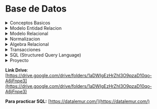 # Base de Datos

<details>
<summary>Conceptos Basicos</summary>

- **Conceptos Basicos**

  [Conceptos básicos.pdf](assets/Conceptos_bsicos.pdf)

  - **Datos:** Son la **mínima unidad semántica**, por sí solos son irrelevantes como apoyo a la toma de decisiones.
  - **Informacion:** **Conjunto de datos procesados y que tienen un significado** (relevancia, propósito y contexto), y que por lo tanto son de utilidad para quién debe tomar decisiones, al disminuir su incertidumbre.

  <details>
  <summary>Base de datos (BD)</summary>
  Una base de datos es una coleccion de datos relacionados.

  > **Definicion completa:** Una base de datos es una colección o conjunto de datos interrelacionados con un propósito específico vinculado a la resolución de un problema del mundo real

  <span style="color: red">**Definir**</span> una B. D. <strong>implica</strong> especificar los <strong>tipos de datos, estructuras y restricciones</strong> de los datos que se almacenarán en la B. D.

  <span style="color: red">**La construcción**</span> de la B. D. es el proceso consistente en <strong>almacenar los datos en algún medio de almacenamiento controlado por el DBMS.</strong>

  <span style="color: red">**La manipulación**</span> de una B. D. incluye funciones como la <strong>consulta</strong> de la B. D. para <strong>recuperar datos específicos</strong>, <strong>actualizar</strong> la B. D. para reflejar los cambios introducidos en el minimundo y <strong>generar informes</strong> a partir de los datos.

  <span style="color: red">**Compartir**</span> una B. D. <strong>permite</strong> que varios usuarios y programas <strong>accedan</strong> a la B. D. en forma <strong>simultánea</strong>.
  </details>
  <details>
  <summary>Caracteristicas implicitas de las bases de datos</summary>
  
  - Una B. D. representa algún aspecto del mundo real, lo que en ocasiones se denomina minimundo o universo de discurso. Los cambios introducidos en el minimundo se reflejan en ella.
  
  - Una B. D. es una colección de datos lógicamente coherente con algún tipo de significado inherente. No es correcto denominar B. D. a un surtido aleatorio de datos.
  
  - Una B. D. se diseña, construye y rellena con datos para un propósito específico. Dispone de un grupo pretendido de usuarios y algunas aplicaciones preconcebidas en las que esos usuarios están interesados.
  
  </details>
  <details>
  <summary>Database management system (DBMS)</summary>
  **Objetivos**
  - Evitar redundancia e inconsistencia de datos
  - Permitir acceso a los datos en todo momento
  - Evitar anomalias en el acceso concurrente
  - Restriccion a accesos no autorizados→seguridad
  - Suministro de almacenamiento persitente de datos ante fallos
  - Integridad de los datos
  - Backups
  </details>

  **Normalizar** los datos significa que los vamos a llevar a un esquema que **garantiza** la calidad de los datos

  Una dependencia funcional es una restriccion que se establece entre dos relaciones de base de datos

  ---
  <details>
  <summary>Trabajo Practico: Conceptos Basicos</summary>
  [Bases de Datos 2025 - Trabajo Práctico_ Conceptos básicos.pdf](assets/Bases_de_Datos_2025_-_Trabajo_Prctico__Conceptos_bsicos.pdf)
  1. Las principales caracteristicas que presenta la metodologia de bases de datos frente a la metodologia de procesamiento de archivos son:
      - **Naturaleza autodescriptiva de un sistema de base de datos**: Un sistema de bases de datos no solo contiene la propia base de datos, sino tambien una completa definicion de la estructura de la bases de datos y sus restricciones.
      - **Aislamiento entre programas y datos, y abstraccion de datos**: Los DBMS permiten la independencia entre programas y datos, evitando que cambios en la estructura de datos afecten a los programas. Además, las bases de datos orientadas a objetos incluyen operaciones sobre datos, facilitando la abstracción y simplificando el acceso sin conocer los detalles internos.
      - **Soporte de varias vistas de los datos**: Un DBMS multiusuario cuyos usuarios tienen variedad de diferentes aplicaciones debe ofrecer facilidades para definir varias vistas, una **vista** puede ser un subconjunto de la base de datos o puede contener datos virtuales derivados de los arDBMSchivos de la base de datos pero que no estan explicitamente almacenados
      - **Comparticion de datos y procesamiento de transacciones multiusuario**: Un DBMS multiusuario permite que varios usuarios accedan a la base de datos simultáneamente, asegurando el control de concurrencia para evitar conflictos. Los sistemas OLTP garantizan transacciones seguras y correctas. Las transacciones deben cumplir propiedades como aislamiento y atomicidad para mantener la integridad de los datos.
  2. Los actores que intervienen en el diseño, uso y mantenimiento de una Base de Datos puede depender de la estrcutura organizacional, en el caso de una base de datos pequeña un usuario normalmente define, contruye y manipula la base de datos. Sin embargo en organizaciones mas grandes los actores que inetervienen son:
      - **Administradores de las bases de datos**: la administracion de la base de datos es responsabilidad del DBA ***(database administrator).*** el DBA es responsable del acceso autorizado a la base de datos, de la coordinacion y monitorizacion de su uso, y de adquirir los recursos software y hardware necesarios.
      - **Diseñadores de las bases de datos**: Estos son los responsables de identificar los datos que se almacenaran y de elegir las estructuras apropiadas para representar y almacenar estos datos, ademas es responsabilidad de ellos comunicarse con todos los presuntos usuarios para conocer sus requisitos a fines de conseguir lograr un diseño que cumpla con sus necesidades.
      - **Usuarios finales**: Estas son las personas cuyos trabajos requiren acceso a la base de datos para realizar consultas, actualizaciones e informes
      Pregunta: Que actor interviene en el mantenimiento, es el administrador?
  3. Las diferentes ventajas de utilizar una metodologia DBMS *(database managament system),* son:
      - **Control de la redundancia:** se refiere, a la capacidad de la base de datos de no cometer errores de guardar un mismo tipo de dato con distintos datos.
      - **Restriccion del acceso no autorizado**: Es la capacidad de no permitir que cualquier persona que utiliza la base de datos, pueda acceder a la base de datos completa. Por ejemplo, los datos financieros se puede considerar confidenciales, y solo las personas autorizadas pueden acceder a ellos.
      - **Almacenamiento persistente para los objetos del programa:** La metodologia DBMS se encarga de guardar y recuperar directamente estructuras de objetos, manteniendo la compatibilidad con los lenguajes de programacion orientado a objetos.
      - **Suministro de estructuras de almacenamiento para un procesamiento eficaz de las consultas:** Esta especializado en acelerar la busqueda de datos en los discos de los registros utilizando unos archivos auxiliares utilizando indices.
      - **Copia de seguridad y recuperacion**
  4. 
  </details>

</details>

<details>
<summary>Modelo Entidad Relacion</summary>

- **Modelo Entidad Relacion**
    
    [Modelo Entidad Relación.pdf](assets/Modelo_Entidad_Relacin.pdf)
    
    > El modelado de datos es un proceso que permite a las organizaciones descubrir, diseñar, visualizar, estandarizar e implementar activos de datos de alta calidad a través de una interfaz gráfica intuitiva.
    > 
    - Está basado en una percepción del mundo real consistente en objetos básicos, llamados entidades, y de relaciones entre estos objetos. es uno de los diferentes modelos de datos semánticos.
    - El aspecto semántico del modelo yace en la representación del significado de los datos.
    - Es extremadamente útil para hacer corresponder los significados e interacciones de las empresas del mundo real con un esquema conceptual.
    
    Hay **tres** nociones básicas que emplea el modelo de datos E-R:
    
    - Conjuntos de entidades
    - Conjuntos de relaciones
    - Atributos.
    <details>
    <summary>Conjunto de entidades</summary>
    </details>
    <details>
    <summary>Conjunto de relaciones</summary>
    </details>
    <details>
    <summary>Atributos</summary>
    - Describen propiedades que posee cada miembro de un conjunto de entidades
    - Posibles atributos del conjunto de entidades cliente son id-cliente, nombre-cliente, calle-cliente y ciudad-cliente.
    - Para cada atributo hay un conjunto de valores permitidos, llamados el dominio.
    - En ciertas ocasiones, **las relaciones también pueden tener atributos.**
    - El atributo que permite identificar unívocamente a la entidad, recibe el nombre de clave primaria. (identificar univocamente la entidad significa que esta no se puede repetir, por ejemplo para una persona seria el DNI).
    
    ### Clasificacion de atributos
    
    Los atributos pueden ser:
    
    - **Simples y compuestos:**
        - Los **simples** NO pueden subdividirse.
        - Los compuestos, en cambio, se pueden dividir en subpartes (es decir, en otros atributos). Por ejemplo, una dirección **puede** estar compuesta por los atributos calle, número y localidad
    - **Monovalorados y multivalorados:**
        - Los **monovalorados** tiene un valor sólo para una entidad; por ejemplo, el atributo número-préstamo.
        - El atributo número-teléfono para cualquier empleado puede tener cero, uno o más números de teléfono. Este tipo de atributo se llama **multivalorado**.
    - **Derivados**: El valor para este tipo de atributo se puede derivar de los valores de otros atributos o entidades relacionados. Por ejemplo, si la entidad cliente tiene el atributo fecha-nacimiento y edad, la edad deriva de la fecha de nacimiento. Si la entidad cliente tiene un atributo cantidad-préstamos, se puede derivar contando el número de entidades préstamo asociadas con ese cliente.
    </details>
    
    ### Diagrama entidad- relación
    
    **Expresar gráficamente estructura lógica general de una base de datos.**
    
    **Consta de los siguientes componentes principales:**
    
    - **Rectángulos**, que representan entidades.
    - **Elipses**, que representan atributos **(el atributo clave se subraya).**
    - **Rombos**, que representan relaciones.
    - **Líneas**, que unen atributos a conjuntos de entidades y entidades a relaciones.
    - **Elipses dobles**, que representan atributos multivalorados.
    - **Elipses discontinuas**, que denotan atributos derivados.
    - **Líneas dobles**, que indican participación total de una entidad en una relación.
    - **Rectángulos dobles**, que representan conjuntos de entidades débiles.
    
    ### Diagrama E-R correspondiente a clientes y préstamos.
    
    ![Captura de pantalla_2025-03-31_08-42-54.png](assets/Captura_de_pantalla_2025-03-31_08-42-54.png)
    
    ![Captura de pantalla_2025-03-31_09-14-50.png](assets/Captura_de_pantalla_2025-03-31_09-14-50.png)
    
    Aunque los conceptos básicos de **E-R** pueden modelar la mayoría de las características de las bases de datos, algunos aspectos de una base de datos pueden ser más adecuadamente expresados mediante ciertas extensiones:
    
    - Especialización.
    - Generalización.
    - Herencia de atributos
    - Agregación.
    
    ### Especializacion y Generaclizacion
    
    ![Captura de pantalla_2025-03-31_09-15-34.png](assets/Captura_de_pantalla_2025-03-31_09-15-34.png)
    
    Este diagrama es **Parcial y Superpuesto (Asumido por defecto)**
    
    **Cuando se usa especialización o generalización se debe definir la cobertura. Existen dos coberturas:**
    
    - **Total o parcial:** Es **total** cuando **cada entidad** de nivel más alto **debe pertenecer a una entidad de nivel más bajo**. Es parcial cuando algunas entidades de nivel más alto pueden no pertenecer a alguna entidad de nivel más bajo.
    - **Exclusiva o superpuesta**: Lo que se analiza es si un entidad del nivel más alto puede o no estar en más de una entidad de nivel más bajo. Si solo puede estar en una entidad de nivel más bajo, la cobertura es exclusiva; en tanto, si puede estar en varias, se denomina superpuesta.
    
    ### **Agregacion**
    
    Mecanismo de **abstracción** que lleva a considerar una interrelación y las entidades que participan, como una nueva entidad.
    
</details>

<details>
<summary>Modelo Relacional</summary>

- **Modelo Relacional**
    
    [Modelo Relacional.pdf](assets/Modelo_Relacional.pdf)
    
    ### Conceptos Basicos
    
    - El modelo relacional representa a una BD como una **colección de tablas**, las cuales se conforman por registros.
    - **Cada tabla se denomina relación** y está formada por filas horizontales y columnas verticales. **Cada fila representa un registro y se denomina tupla, mientras que cada columna representa un atributo del registro.**
    
    ### Selección de claves
    
    Si una entidad solo tiene un identificador, este identificador es clave primaria. Si la entidad tuviese varios identificadores, la selección de la **clave primaria (CP)** debe realizarse del siguiente modo:
    
    - Entre un identificador simple y uno compuesto, **debe tomarse el simple**.
    - Entre dos identificadores, **se debe optar por aquel de menos tamaño físico**.
    
    El resto de los identificadores será definido como **Clave Candidata (CC)**.
    
    ### Conversión de entidades
    
    - El proceso de conversión para obtener el esquema físico de una BD comienza con el análisis de las entidades definidas en el modelo lógico.
    - El proceso de conversión muestra que cada una de las entidades fuertes y débiles definidas deben transformarse en una tabla del modelo.
        
        ![Captura de pantalla_2025-04-07_08-25-51.png](assets/Captura_de_pantalla_2025-04-07_08-25-51.png)
        
    
    ### **Conversión de atributos multivalorados**
    
    - Por cada atributo multivalorado (ya sea de entidad o de relación) **se crea una tabla**.
    - Se **agrega un atributo** para el multivalorado.
    - Se **agrega como atributo la clave primaria de la tabla** que modela la entidad o relación a la cual pertenece el multivalorado.
    - **La clave primaria se forma con todos sus atributos**
        
        ![Captura de pantalla_2025-04-07_08-29-20.png](assets/Captura_de_pantalla_2025-04-07_08-29-20.png)
        
    
    ### Conversión de atributos compuestos
    
    ![Captura de pantalla_2025-04-07_08-36-13.png](assets/Captura_de_pantalla_2025-04-07_08-36-13.png)
    
    ### Conversión de relaciones
    
    ![Captura de pantalla_2025-04-07_08-48-25.png](assets/Captura_de_pantalla_2025-04-07_08-48-25.png)
    
    No toda entidad tiene que tener un foreign key (F.K.) con otra entidad
    
    ### Conversión de relaciones
    
    1. La clave primaria de Presidente se almacena en la tabla País como un atributo y pasa a ser foreing key.
    <span style="color: red">Presidente = (DNI, nombre, apellido)
    Pais = (id, nombre, cantidad_habitantes, DNI)
    - DNI: FOREING KEY de Presidente</span>
    2. La clave primaria de País almacena en la tabla Presidente como un atributo y pasa a ser foreing key.
    <span style="color: red">Pais = (id, nombre, cantidad_habitantes)
    Presidente = (DNI, nombre, apellido, id_país)
    - id_país: FOREING KEY de País</span>
    3. Las claves primarias de ambas entidades se guardan en la tabla de la otra entidad. Es decir, la tabla Presidente guardaría la clave primaria de País y la tabla País guardaría también la clave primaria de Presidente. Esta solución puede presentar redundancia,
    pero puede ser interesante en algunas ocasiones, dependiendo de las consultas que se vayan a realizar sobre estas tablas a nivel de aplicación. En este caso los atributos id_país y id_presidente serían foreign key (FK).
    <span style="color: red">Presidente = (DNI, nombre, apellido, id_país)
    id_país: FOREING KEY de País
    Pais = (id, nombre, cantidad_habitantes, DNI)
    DNI: FOREING KEY de Presidente</span>
    
    ![Captura de pantalla_2025-04-07_09-06-02.png](assets/Captura_de_pantalla_2025-04-07_09-06-02.png)
    
    ### Generalizaciones/Especializaciones
    
    Básicamente, **hay tres opciones para tratar una especialización**.
    
    1. **Eliminar las subentidades**, dejando sólo la entidad padre a la cual se le incorporan todos los atributos de sus hijos. Cada uno de ellos deberá ser no obligatorio.
        
        ![Captura de pantalla_2025-04-07_09-36-18.png](assets/Captura_de_pantalla_2025-04-07_09-36-18.png)
        
    2. **Eliminar la entidad padre**, dejando sólo las subentidades. Con esta solución, los atributos del padre deberán incluirse en cada uno de los hijos.
        
        ![Captura de pantalla_2025-04-07_09-36-34.png](assets/Captura_de_pantalla_2025-04-07_09-36-34.png)
        
    3. **Dejar todas las entidades de la jerarquía**, convirtiéndolas en relaciones uno a uno entre el padre y cada uno de los hijos.
        
        ![Captura de pantalla_2025-04-07_09-37-02.png](assets/Captura_de_pantalla_2025-04-07_09-37-02.png)
        
    
    Las tres soluciones **no** son aplicables en todos los casos.
    
    - Si la cobertura fuese parcial, la segunda solución no sería aplicable debido a que la conversión generaría un modelo no equivalente ya que se perdería información
    - La cobertura es la que determina la solución viable en cada caso.
    
    Si se analiza la cobertura superpuesta, la segunda solución no resulta práctica. Algunos elementos del padre se repiten en varios hijos, esto significa que se deberá repetir información en las subentidades generadas.
    
    Se puede afirmar que la tercera alternativa de solución es la que capta mejor la esencia de la
    herencia y, por ende, la que resulta más interesante aplicar. Sin embargo, esta solución es la que genera mayor número de entidades y relaciones en el modelo final. Esto podría significar, a futuro, problema de performance en la utilización de la B.D.
    
    ### Integridad referencial (IR)
    
    Propiedad deseable de las BD.
    
    - Asegura que un valor que aparece para un atributo en una tabla, aparezca además en otra tabla para el mismo atributo.
    - Plantea restricciones entre tablas y sirve para mantener la consistencia entre las tuplas de dichas tablas.
    - Ejemplo:
    Facturas = (nroFactura, fecha, monto, nroCliente (CF))
    Clientes = (nroCliente, nombre, dirección)
        - En la tabla Facturas, nroCliente es una CF. Esta CF permite establecer IR entre las tablas Facturas y Clientes. Notar que nroCliente es CP en Clientes.
    
    **Resumen de conversion con Multiplicidades**
    
    0..n → 1..1 Se guarda la cp de la entidad de 0..n en la tabla 1..1
    
    1..1 → 1..1 Se guarda la cp en la entidad que prefiera, pero siempre se guarda en alguna
    
    0..n → 0..n Se guarda la relacion con ambas claves primarias
    
</details>

<details>
<summary>Normalizacion</summary>

- **Normalizacion**
    
    [Normalizacion.pdf](assets/Normalizacion.pdf)
    
    ### Dependencias funcionales
    
    Una **dependencia funcional** es una **restricción** que se establece entre dos conjuntos de atributos de una tabla de la Base de Datos. 
    
    Una **dependencia funcional** es una **propiedad de la semántica** o significado de los atributos. Los diseñadores de la B. D. utilizarán su comprensión de la semántica de los atributos de R (esto es, cómo se relacionan unos con otros) para especificar las dependencias funcionales que deben mantenerse en todos los estados de relación r de R.
    
    ![Captura de pantalla_2025-04-03_12-17-57.png](assets/Captura_de_pantalla_2025-04-03_12-17-57.png)
    
    ![Captura de pantalla_2025-04-03_12-23-30.png](assets/Captura_de_pantalla_2025-04-03_12-23-30.png)
    
    ### Dependencia funcional transitiva
    
    ## Normalización
    
    > Técnica de diseño de BD que comienza examinando las relaciones que existen entre los atributos (dependencias funcionales). La normalización identifica el agrupamiento óptimo de estos atributos, con el fin de identificar un conjunto de relaciones que soporten adecuadamente los requisitos de datos de la organización.
    > 
    
    El **proposito** es producir un conjunto de relaciones (tablas) con una serie de propiedades deseables partiendo de los requisitos de datos de una organización.
    
    La **normalización** es un mecanismo que permite que un conjunto de tablas, que integran una BD, **cumpla** una serie de propiedades deseables. Estas **propiedades** consisten en evitar:
    
    - Redundancia de datos. → Evitar redundancia de datos no claves
    - Anomalías de actualización.
    - Pérdida de integridad de datos.
        
        [BASE DE DATOS 24-4.pdf](assets/BASE_DE_DATOS_24-4.pdf)
        
</details>

<details>
<summary>Algebra Relacional</summary>

- **Algebra Relacional**
    
    [Álgebra Relacional_modif_11-4.pdf](assets/lgebra_Relacional_modif_11-4.pdf)
    
    - Un modelo de datos debe incluir un conjunto de operaciones para manipular la base de datos junto con los conceptos necesarios para la definición de su estructura y restricciones.
    - El conjunto de operaciones básicas del modelo relacional es el **álgebra relacional**, el cual permite al usuario especificar las peticiones fundamentales de recuperación.
    - El resultado de una recuperación es una nueva relación, la cual puede estar constituida por una o más relaciones.
    <details>
    <summary>Razones por las que es importante el algebra relacional</summary>
    - El álgebra relacional es muy importante por varias razones. La primera, porque **proporciona** un **fundamento formal para las operaciones del modelo formal**.
    - La segunda razón, es que se utiliza como base para la implementación y optimización de consultas en los RDBMS (Sistemas de administración de bases de datos relacionales). Tercera, porque algunos de sus conceptos se han incorporado al lenguaje estándar de consultas SQL para los RDBMS.
    </details>
    
    ### Tipos de Operadores Básicos
    
    **Unarios: Operan sobre una sola relación:**
    <details>
    <summary>Selección ($σ$)</summary>
    - Se emplea para seleccionar un subconjunto de las tuplas que satisfacen un predicado.
    - Se puede considerar esta operación como un filtro que mantiene sólo las tuplas que satisfacen una determinada condición.
    
    **Filtra filas (tuplas) que cumplen una condición.**
    
    ![Captura de pantalla_2025-04-14_08-45-04.png](assets/Captura_de_pantalla_2025-04-14_08-45-04.png)
    </details>
    <details>
    <summary>Proyección ($π$)</summary>
    - Permite presentar los atributos especificados de una relación y no presentar el resto.
    - Esta operación selecciona ciertas columnas de la tabla y descarta otras.
    
    Va a ser 0 si la tabla original es vacia, sino un elemento al menos va tener
    
    **Elige columnas específicas.**
    
    ![Captura de pantalla_2025-04-14_08-48-03.png](assets/Captura_de_pantalla_2025-04-14_08-48-03.png)
    
    ![Captura de pantalla_2025-04-14_08-49-17.png](assets/Captura_de_pantalla_2025-04-14_08-49-17.png)
    </details>
    <details>
    <summary>Renombre ($ρ$)</summary>
    - Define un alias para una relación.
    - Útil para evitar ambigüedades cuando una relación aparece más de una vez en una consulta.
    - Esta operación aplicada a una relación R de grado n aparece denotada de cualquiera de estas tres formas:
        
        ![Captura de pantalla_2025-04-14_08-50-32.png](assets/Captura_de_pantalla_2025-04-14_08-50-32.png)
        
        ![Captura de pantalla_2025-04-14_08-51-04.png](assets/Captura_de_pantalla_2025-04-14_08-51-04.png)
        
        **Combina dos relaciones con el mismo esquema (atributos).**
        
    </details>
    
    **Binarios: operan sobre dos relaciones:**
    <details>
    <summary>Producto cartesiano ($x$)</summary>
    - El producto cartesiano es una operación que, a partir de dos relaciones vincula cada tupla de una de las relaciones con cada tupla de la otra relación.
    - La operación aplicada es, por sí misma, absurda. Es útil cuando va seguida por una selección que correlaciones los valores de los atributos procedentes de las relaciones componentes.
    - Número de columnas de $R x S$ = Cols. de R + Cols. de S
    - Número de tuplas de $R x S$ = Tuplas de R * Tuplas de S
    - Para evitar ambigüedades: Usar sintaxis tabla.columna
        
        ![Captura de pantalla_2025-04-14_08-56-55.png](assets/Captura_de_pantalla_2025-04-14_08-56-55.png)
        
    </details>
    <details>
    <summary>Unión (U)</summary>
    - Equivale a la unión matemática de conjuntos.
    - Las tuplas repetidas son eliminadas.
    - Las relaciones a unir deben ser **compatibles** (Igual número de atributos
    Dominios iguales dos a dos)
    
    ![Captura de pantalla_2025-04-14_09-00-28.png](assets/Captura_de_pantalla_2025-04-14_09-00-28.png)
    </details>
    <details>
    <summary>Diferencia (-)</summary>
    - Equivale a la diferencia matemática de conjuntos.
    - Incluye tuplas que están en una relación pero no en la otra.
    </details>
    
    ### Operaciones adicionales.
    <details>
    <summary>Producto natural (⨝)</summary>
    - Combina los elementos de la primera relación que se relacionan con los elementos de la segunda relación.
    - Simplifica consultas que combinan varias relaciones.
    - Es una reunión con el operador de igualdad para combinar los atributos comunes de las relaciones.
    - No especifica explícitamente el predicado de combinación y la selección se hace en base a los campos comunes.
    
    *(Es lo mismo que realizar una operación de selección posterior a un
    producto cartesiano.)*
    
    ![Captura de pantalla_2025-04-14_09-16-15.png](assets/Captura_de_pantalla_2025-04-14_09-16-15.png)
    </details>
    <details>
    <summary>Intersección ($∩$)</summary>
    - Equivale a la intersección matemática de conjuntos.
    - Incluye tuplas que están en todas las relaciones.
    - Incluye las tuplas que están en $R$ y en $S$.
        
        ![Captura de pantalla_2025-04-14_09-17-49.png](assets/Captura_de_pantalla_2025-04-14_09-17-49.png)
        
    </details>
    <details>
    <summary>Asignación (🡨)</summary>
    - Crea una nueva relación a partir de otra.
    - Lo que se asigna puede ser una relación existente o el resultado de una operación.
    
    > Nueva 🡨 Expresión de AR
    > 
    </details>
    <details>
    <summary>División (”/”)</summary>
    - Retorna aquellos elementos de la primera relación que se relacionan con todos los elementos de la segunda relación.
    - $A/B$ retorna los elementos de A que se relacionan con todos los elementos de B, donde las columnas de B deben estar incluidas en las columnas de A.
    
    ![Captura de pantalla_2025-04-14_09-44-10.png](assets/Captura_de_pantalla_2025-04-14_09-44-10.png)
    
    </details>
    <details>
    <summary>Ejercicios</summary>
    ![Captura de pantalla_2025-04-14_09-25-59.png](assets/Captura_de_pantalla_2025-04-14_09-25-59.png)
    
    **$σ_{Libros.añoEdicion=2015}$**($π_{Libro-Edicion.AñoEdicion, Libros.titulo}$(Libro-Editorial $X$ Libros))
    
    ![Captura de pantalla_2025-04-14_09-56-31.png](assets/Captura_de_pantalla_2025-04-14_09-56-31.png)
    
    ($σ_{Editoriales.Denominacion = "Ediciones A"}$)
    
    ![Captura de pantalla_2025-04-14_09-19-24.png](assets/Captura_de_pantalla_2025-04-14_09-19-24.png)
    
    $σ_{codigo, apellido, nombre}$(Socios)
    
    </details>

</details>

<details>
<summary>Transacciones</summary>

- **Transacciones**
    
    [Transacciones.pdf](assets/Transacciones.pdf)
    
    <details>
    <summary>Transacciones (Conceptos - Estados de ejecución - Planificiones)</summary>
    ...
    </details>
    <details>
    <summary>Transacciones (Control de concurrencia - Bloqueos - Protocolos - Granularidad - Interbloqueos)</summary>
    ...
    </details>
    <details>
    <summary>Transacciones (Técnicas de recuperación de Bases de Datos)</summary>
    ...
    </details>

</details>

<details>
<summary>SQL (Structured Query Language)</summary>

- **SQL (Structured Query Language)**
    
    [Tips Sobre SQL.pdf](assets/Tips_Sobre_SQL.pdf)
    
    [ClaseSQLC31.sql](assets/ClaseSQLC31.sql)
    
    - **Guia de comandos**
        
        ![carbon (10).png](assets/carbon_(10).png)
        

---

- **Trabajos Practicos**
    <details>
    <summary>Tp1 (Modelo Entidad Relacion)</summary>
    ...
    </details>
    <details>
    <summary>Tp2 (Modelo Relacional)</summary>
    ...
    </details>
    <details>
    <summary>Tp3 (Algebra Relacional)</summary>
    ...
    </details>
    <details>
    <summary>TP4 (Normalizacion)</summary>
    ...
    </details>
    <details>
    <summary>Tp5 (Transacciones)</summary>
    ...
    </details>
    <details>
    <summary>TP's SQL</summary>
    ...
    </details>

</details>

<details>
<summary>Proyecto</summary>


</details>

**Link Drive**: [https://drive.google.com/drive/folders/1aDWIgEzHrZhI3O9pzaD10qo-A6jFnpe3](https://drive.google.com/drive/folders/1aDWIgEzHrZhI3O9pzaD10qo-A6jFnpe3)

**Para practicar SQL:** [https://datalemur.com/](https://datalemur.com/)
